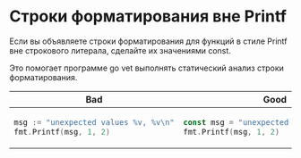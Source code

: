 # Строки форматирования вне Printf

Если вы объявляете строки форматирования для функций в стиле Printf вне строкового
литерала, сделайте их значениями const.

Это помогает программе go vet выполнять статический анализ строки форматирования.

<table>
<thead><tr><th>Bad</th><th>Good</th></tr></thead>
<tbody>
<tr><td>

```go
msg := "unexpected values %v, %v\n"
fmt.Printf(msg, 1, 2)
```

</td><td>

```go
const msg = "unexpected values %v, %v\n"
fmt.Printf(msg, 1, 2)
```

</td></tr>
</tbody></table>
